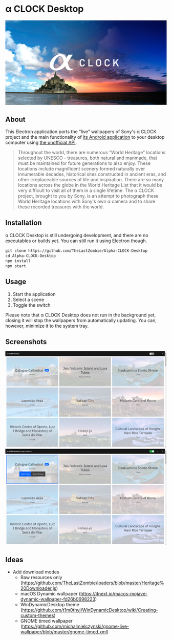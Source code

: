 # α CLOCK Desktop

![](images/header.png)

## About

This Electron application ports the “live” wallpapers of Sony's α CLOCK project and the main functionality of [its Android application](https://play.google.com/store/apps/details?id=com.sony.aclock) to your desktop computer using [the unofficial API](https://www.sony.net/united/clock/assets/js/heritage_data.js).

> Throughout the world, there are numerous "World Heritage" locations selected by UNESCO - treasures, both natural and manmade, that must be maintained for future generations to also enjoy. These locations include magnificent scenery formed naturally over innumerable decades, historical sites constructed in ancient eras, and other irreplaceable sources of life and inspiration. There are so many locations across the globe in the World Heritage List that it would be very difficult to visit all of them in a single lifetime. The α CLOCK project, brought to you by Sony, is an attempt to photograph these World Heritage locations with Sony's own α camera and to share these recorded treasures with the world.

## Installation

α CLOCK Desktop is still undergoing development, and there are no executables or builds yet. You can still run it using Electron though.

```
git clone https://github.com/TheLastZombie/Alpha-CLOCK-Desktop
cd Alpha-CLOCK-Desktop
npm install
npm start
```

## Usage

1. Start the application
2. Select a scene
3. Toggle the switch

Please note that α CLOCK Desktop does not run in the background yet, closing it will stop the wallpapers from automatically updating. You can, however, minimize it to the system tray.

## Screenshots

![](images/screenshot-1.png)
![](images/screenshot-2.png)

## Ideas

- Add download modes
  - Raw resources only (https://github.com/TheLastZombie/loaders/blob/master/Heritage%20Downloader.js)
  - macOS Dynamic wallpaper (https://itnext.io/macos-mojave-dynamic-wallpaper-fd26b0698223)
  - WinDynamicDesktop theme (https://github.com/t1m0thyj/WinDynamicDesktop/wiki/Creating-custom-themes)
  - GNOME timed wallpaper (https://github.com/michalmielczynski/gnome-live-wallpaper/blob/master/gnome-timed.xml)
